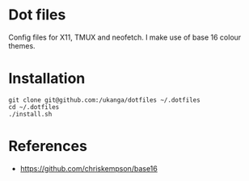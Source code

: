 Dot files
=========

Config files for X11, TMUX and neofetch. I make use of base 16 colour themes.

Installation
============

    git clone git@github.com:/ukanga/dotfiles ~/.dotfiles
    cd ~/.dotfiles
    ./install.sh


References
==========

- https://github.com/chriskempson/base16
